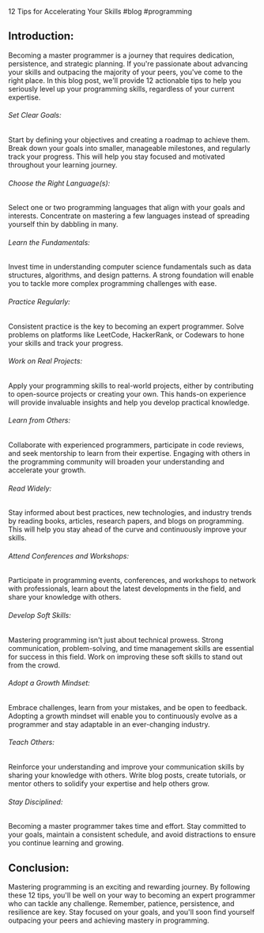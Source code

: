 12 Tips for Accelerating Your Skills #blog #programming

## Introduction:

Becoming a master programmer is a journey that requires dedication, persistence, and strategic planning. If you're passionate about advancing your skills and outpacing the majority of your peers, you've come to the right place. In this blog post, we'll provide 12 actionable tips to help you seriously level up your programming skills, regardless of your current expertise.

###### Set Clear Goals:

Start by defining your objectives and creating a roadmap to achieve them. Break down your goals into smaller, manageable milestones, and regularly track your progress. This will help you stay focused and motivated throughout your learning journey.

###### Choose the Right Language(s):

Select one or two programming languages that align with your goals and interests. Concentrate on mastering a few languages instead of spreading yourself thin by dabbling in many.

###### Learn the Fundamentals:

Invest time in understanding computer science fundamentals such as data structures, algorithms, and design patterns. A strong foundation will enable you to tackle more complex programming challenges with ease.

###### Practice Regularly:

Consistent practice is the key to becoming an expert programmer. Solve problems on platforms like LeetCode, HackerRank, or Codewars to hone your skills and track your progress.

###### Work on Real Projects:

Apply your programming skills to real-world projects, either by contributing to open-source projects or creating your own. This hands-on experience will provide invaluable insights and help you develop practical knowledge.

###### Learn from Others:

Collaborate with experienced programmers, participate in code reviews, and seek mentorship to learn from their expertise. Engaging with others in the programming community will broaden your understanding and accelerate your growth.

###### Read Widely:

Stay informed about best practices, new technologies, and industry trends by reading books, articles, research papers, and blogs on programming. This will help you stay ahead of the curve and continuously improve your skills.

###### Attend Conferences and Workshops:

Participate in programming events, conferences, and workshops to network with professionals, learn about the latest developments in the field, and share your knowledge with others.

###### Develop Soft Skills:

Mastering programming isn't just about technical prowess. Strong communication, problem-solving, and time management skills are essential for success in this field. Work on improving these soft skills to stand out from the crowd.

###### Adopt a Growth Mindset:

Embrace challenges, learn from your mistakes, and be open to feedback. Adopting a growth mindset will enable you to continuously evolve as a programmer and stay adaptable in an ever-changing industry.

###### Teach Others:

Reinforce your understanding and improve your communication skills by sharing your knowledge with others. Write blog posts, create tutorials, or mentor others to solidify your expertise and help others grow.

###### Stay Disciplined:

Becoming a master programmer takes time and effort. Stay committed to your goals, maintain a consistent schedule, and avoid distractions to ensure you continue learning and growing.

## Conclusion:

Mastering programming is an exciting and rewarding journey. By following these 12 tips, you'll be well on your way to becoming an expert programmer who can tackle any challenge. Remember, patience, persistence, and resilience are key. Stay focused on your goals, and you'll soon find yourself outpacing your peers and achieving mastery in programming.